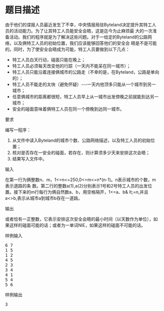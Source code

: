 # 题目描述


<p>
	由于他们的谍报人员最近发生了不幸，中央情报局驻Byteland决定提升其特工人员的活动能力。为了让其特工人员能安全会晤，这是迄今为止麻烦最 大的一次准备活动。我们的程序就是为了解决这些问题。对于一给定的Byteland的公路网络，以及俩特工人员的初始位置，我们应该能够回答他们的安全会 晤是不是可能的。同时，为了使安全会晤成为可能，特工人员要做到以下几点：
</p>
<ul>
	<li>
		特工人员白天行动，碰面只能在晚上；
	</li>
	<li>
		特工人员必须每天改变他的行踪（一天内不能呆在同一城市）；
	</li>
	<li>
		特工人员只能沿着连接俩城市的公路走（不幸的是，在Byteland，公路是单向的）；
	</li>
	<li>
		特工人员不能走的太快（避免怀疑）---一天内他顶多只能从一个城市到另一城市；
	</li>
	<li>
		任意俩城市的距离都很短，特工人员早上从一城市出发傍晚之前就能到达另一城市；
	</li>
	<li>
		安全的碰面意味着俩特工人员在同一个傍晚到达同一城市。
	</li>
</ul>
<p>
	要求
</p>
<p>
	编写一程序：
</p>
<ol>
	<li>
		从文件中读入Byteland的城市个数、公路网络描述，以及特工人员的初始位置；
	</li>
	<li>
		核对是否存在一安全的碰面，若存在，则计算须多少天来安排这次会晤；
	</li>
	<li>
		结果写入文件中。
	</li>
</ol>
<p>
	输入
</p>
<p>
	在第一行为俩整数n、m，1&lt;=n&lt;=250,0&lt;=m&lt;=n*(n-1)。n表示城市的个数，m表示道路的条 数。第二行的整数a(1),a(2)分别表示1号和2号特工人员的出发位置。接下来的m行每行为俩自然数a、b，用空格隔开，1&lt;=a、b&amp; lt;=n,并且a&lt;&gt;b,表示从城市a到城市b存在一道路。
</p>
<p>
	输出
</p>
<p>
	或者恰有一正整数，它表示安排这次安全会晤的最小时间（以天数作为单位），如果这样的碰面可能的话；或者为一单词NIE，如果这样的碰面不可能的话。
</p>
<p>
	样例输入
</p>
<pre>6 7
1 5
1 2
4 5
2 3
3 4
4 1
5 4
5 6
</pre>
<p>
	样例输出
</p>
<pre>3
</pre>
